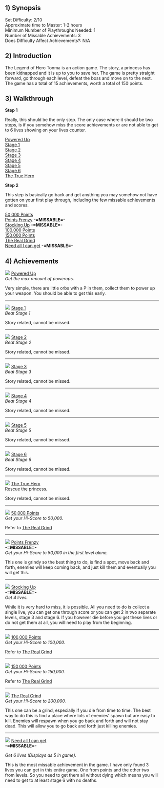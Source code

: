 ## 1) Synopsis

Set Difficulty: 2/10  
Approximate time to Master: 1-2 hours  
Minimum Number of Playthroughs Needed: 1   
Number of Missable Achievements: 3  
Does Difficulty Affect Achievements?: N/A

## 2) Introduction

The Legend of Hero Tonma is an action game. The story, a princess has been kidnapped and it is up to you to save her. The game is pretty straight forward, go through each level, defeat the boss and move on to the next. The game has a total of 15 achievements, worth a total of 150 points. 

## 3) Walkthrough

**Step 1**

Really, this should be the only step. The only case where it should be two steps, is if you somehow miss the score achievements or are not able to get to 6 lives showing on your lives counter.

[Powered Up]( https://retroachievements.org/Achievement/38366)   
[Stage 1]( https://retroachievements.org/Achievement/38367)   
[Stage 2]( https://retroachievements.org/Achievement/38368)   
[Stage 3]( https://retroachievements.org/Achievement/38369)   
[Stage 4]( https://retroachievements.org/Achievement/38370)   
[Stage 5]( https://retroachievements.org/Achievement/38371)   
[Stage 6]( https://retroachievements.org/Achievement/38372)   
[The True Hero]( https://retroachievements.org/Achievement/38373)   

**Step 2**

This step is basically go back and get anything you may somehow not have gotten on your first play through, including the few missable achievements and scores.

[50,000 Points]( https://retroachievements.org/Achievement/38359)   
[Points Frenzy]( https://retroachievements.org/Achievement/38363)   **-=MISSABLE=-**   
[Stocking Up]( https://retroachievements.org/Achievement/38364)   **-=MISSABLE=-**   
[100,000 Points]( https://retroachievements.org/Achievement/38360)   
[150,000 Points]( https://retroachievements.org/Achievement/38361)      
[The Real Grind]( https://retroachievements.org/Achievement/38362)   
[Need all I can get]( https://retroachievements.org/Achievement/38365)   **-=MISSABLE=-**   

## 4) Achievements

![]( https://s3-eu-west-1.amazonaws.com/i.retroachievements.org/Badge/39373.png) [Powered Up]( https://retroachievements.org/Achievement/38366)   
_Get the max amount of powerups._

Very simple, there are little orbs with a P in them, collect them to power up your weapon. You should be able to get this early.


***

![]( https://s3-eu-west-1.amazonaws.com/i.retroachievements.org/Badge/39374.png) [Stage 1]( https://retroachievements.org/Achievement/38367)   
_Beat Stage 1_

Story related, cannot be missed.


***

![]( https://s3-eu-west-1.amazonaws.com/i.retroachievements.org/Badge/39380.png) [Stage 2]( https://retroachievements.org/Achievement/38368)   
_Beat Stage 2_

Story related, cannot be missed.


***

![]( https://s3-eu-west-1.amazonaws.com/i.retroachievements.org/Badge/39383.png) [Stage 3]( https://retroachievements.org/Achievement/38369)   
_Beat Stage 3_

Story related, cannot be missed.


***

![]( https://s3-eu-west-1.amazonaws.com/i.retroachievements.org/Badge/39384.png) [Stage 4]( https://retroachievements.org/Achievement/38370)   
_Beat Stage 4_

Story related, cannot be missed.


***

![]( https://s3-eu-west-1.amazonaws.com/i.retroachievements.org/Badge/39385.png) [Stage 5]( https://retroachievements.org/Achievement/38371)   
_Beat Stage 5_

Story related, cannot be missed.


***

![]( https://s3-eu-west-1.amazonaws.com/i.retroachievements.org/Badge/39386.png) [Stage 6]( https://retroachievements.org/Achievement/38372)   
_Beat Stage 6_

Story related, cannot be missed.


***

![]( https://s3-eu-west-1.amazonaws.com/i.retroachievements.org/Badge/39386.png) [The True Hero]( https://retroachievements.org/Achievement/38373)   
Rescue the princess.

Story related, cannot be missed.


***

![]( https://s3-eu-west-1.amazonaws.com/i.retroachievements.org/Badge/39390.png) [50,000 Points]( https://retroachievements.org/Achievement/38359)   
_Get your Hi-Score to 50,000._

Refer to [The Real Grind]( https://retroachievements.org/Achievement/38362)   


***

![]( https://s3-eu-west-1.amazonaws.com/i.retroachievements.org/Badge/39372.png) [Points Frenzy]( https://retroachievements.org/Achievement/38363)    
**-=MISSABLE=-**   
_Get your Hi-Score to 50,000 in the first level alone._

This one is grindy so the best thing to do, is find a spot, move back and forth, enemies will keep coming back, and just kill them and eventually you will get this.


***

![]( https://s3-eu-west-1.amazonaws.com/i.retroachievements.org/Badge/39369.png) [Stocking Up]( https://retroachievements.org/Achievement/38364)    
**-=MISSABLE=-**   
_Get 4 lives._

While it is very hard to miss, it is possible. All you need to do is collect a single live, you can get one through score or you can get 2 in two separate levels, stage 3 and stage 6. If you however die before you get these lives or do not get them at all, you will need to play from the beginning.


***

![]( https://s3-eu-west-1.amazonaws.com/i.retroachievements.org/Badge/39389.png) [100,000 Points]( https://retroachievements.org/Achievement/38360)   
_Get your Hi-Score to 100,000._

Refer to [The Real Grind]( https://retroachievements.org/Achievement/38362)   

***

![]( https://s3-eu-west-1.amazonaws.com/i.retroachievements.org/Badge/39371.png) [150,000 Points]( https://retroachievements.org/Achievement/38361)   
_Get your Hi-Score to 150,000._

Refer to [The Real Grind]( https://retroachievements.org/Achievement/38362)   


***

![]( https://s3-eu-west-1.amazonaws.com/i.retroachievements.org/Badge/39388.png) [The Real Grind]( https://retroachievements.org/Achievement/38362)   
_Get your Hi-Score to 200,000._

This one can be a grind, especially if you die from time to time. The best way to do this is find a place where lots of enemies’ spawn but are easy to kill. Enemies will respawn when you go back and forth and will not stay dead. This will allow you to go back and forth just killing enemies.

***

![]( https://s3-eu-west-1.amazonaws.com/i.retroachievements.org/Badge/39368.png) [Need all I can get]( https://retroachievements.org/Achievement/38365)    
**-=MISSABLE=-**   

_Get 6 lives (Displays as 5 in game)._

This is the most missable achievement in the game. I have only found 3 lives you can get in this entire game. One from points and the other two from levels. So you need to get them all without dying which means you will need to get to at least stage 6 with no deaths.

